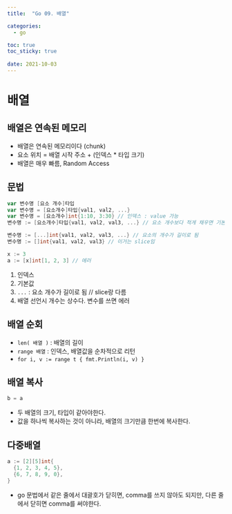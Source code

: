 ```yaml
---
title:  "Go 09. 배열"

categories:
  - go

toc: true
toc_sticky: true
 
date: 2021-10-03
---
```

# 배열

## 배열은 연속된 메모리

-   배열은 연속된 메모리이다 (chunk)
-   요소 위치 = 배열 시작 주소 + (인덱스 \* 타입 크기)
-   배열은 매우 빠름, Random Access

## 문법

```go
var 변수명 [요소 개수]타입
var 변수명 = [요소개수]타입{val1, val2, ...}
var 변수명 = [요소개수]int{1:10, 3:30} // 인덱스 : value 가능
변수명 := [요소개수]타입{val1, val2, val3, ...} // 요소 개수보다 적게 채우면 기본값(0)으로 채움

변수명 := [...]int{val1, val2, val3, ...} // 요소의 개수가 길이로 됨
변수명 := []int{val1, val2, val3} // 이거는 slice임

x := 3 
a := [x]int[1, 2, 3] // 에러
```

1.  인덱스
2.  기본값
3.  `...` : 요소 개수가 길이로 됨 // slice랑 다름
4.  배열 선언시 개수는 상수다. 변수를 쓰면 에러

## 배열 순회

-   `len( 배열 )` : 배열의 길이
-   `range 배열` : 인덱스, 배열값을 순차적으로 리턴
-   `for i, v := range t { fmt.Println(i, v) }`

## 배열 복사

```go
b = a
```

-   두 배열의 크기, 타입이 같아야한다.
-   값을 하나씩 복사하는 것이 아니라, 배열의 크기만큼 한번에 복사한다.

## 다중배열

```go
a := [2][5]int{
  {1, 2, 3, 4, 5},
  {6, 7, 8, 9, 0},
}
```

-   go 문법에서 같은 줄에서 대괄호가 닫히면, comma를 쓰지 않아도 되지만, 다른 줄에서 닫히면 comma를 써야한다.